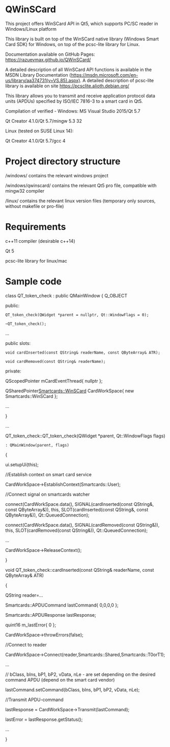 # QWinSCard
This project offers WinSCard API in Qt5, which supports PC/SC reader in Windows/Linux platform

This library is built on top of the WinSCard native library (Windows Smart Card SDK) for Windows, on top of the pcsc-lite library for Linux.

Documentation available on GitHub Pages: https://razuevmax.github.io/QWinSCard/

A detailed description of all WinSCard API functions is available in the MSDN Library Documentation (https://msdn.microsoft.com/en-us/library/aa374731(v=VS.85).aspx).
A detailed description of pcsc-lite library is available on site https://pcsclite.alioth.debian.org/

This library allows you to transmit and receive application protocol data units (APDUs) specified by ISO/IEC 7816-3 to a smart card in Qt5.

Compilation of verified -
Windows:
MS Visual Studio 2015/Qt 5.7

Qt Creator 4.1.0/Qt 5.7/mingw 5.3 32

Linux (tested on SUSE Linux 14):

Qt Creator 4.1.0/Qt 5.7/gcc 4


# Project directory structure

/windows/ contains the relevant windows project

/windows/qwinscard/ contains the relevant Qt5 pro file, compatible with mingw32 compiler

/linux/ contains the relevant linux version files (temporary only sources, without makefile or pro-file)

# Requirements
c++11 compiler (desirable с++14)

Qt 5

pcsc-lite library for linux/mac

# Sample code

class QT_token_check : public QMainWindow
{
Q_OBJECT

public:

	QT_token_check(QWidget *parent = nullptr, Qt::WindowFlags = 0);
	
	~QT_token_check();
	
  ...
  
public slots:

	void cardInserted(const QString& readerName, const QByteArray& ATR);
	
	void cardRemoved(const QString& readerName);
	
private:

 QScopedPointer<CardEvent> mCardEventThread{ nullptr };
 
 QSharedPointer<Smartcards::WinSCard> CardWorkSpace{ new Smartcards::WinSCard };
 
 ...
 
}

...

QT_token_check::QT_token_check(QWidget *parent, Qt::WindowFlags flags)

	: QMainWindow(parent, flags)
	
{

 ui.setupUi(this);
 
  //Establish context on smart card service
  
  CardWorkSpace->EstablishContext(Smartcards::User);
  
  //Connect signal on smartcards watcher
  
  connect(CardWorkSpace.data(), SIGNAL(cardInserted(const QString&, const QByteArray&)), this, SLOT(cardInserted(const QString&, const QByteArray&)), Qt::QueuedConnection);
  
  connect(CardWorkSpace.data(), SIGNAL(cardRemoved(const QString&)), this, SLOT(cardRemoved(const QString&)), Qt::QueuedConnection);
  
  ...
  
  CardWorkSpace->ReleaseContext();
  
}


void QT_token_check::cardInserted(const QString& readerName, const QByteArray& ATR)

{

 QString reader=...
 
 Smartcards::APDUCommand lastCommand{ 0,0,0,0 };
 
 Smartcards::APDUResponse lastResponse;
 
 quint16 m_lastError{ 0 };
 
 CardWorkSpace->throwErrors(false);
 
 //Connect to reader
 
 CardWorkSpace->Connect(reader,Smartcards::Shared,Smartcards::T0orT1);
 
 ...
 
 // bClass, bIns, bP1, bP2, vData, nLe - are set depending on the desired command APDU (depend on the smart card vendor)
 
 lastCommand.setCommand(bClass, bIns, bP1, bP2, vData, nLe);
 
 //Transmit APDU-command
 
 lastResponse = CardWorkSpace->Transmit(lastCommand);
 
 lastError = lastResponse.getStatus();
 
 ...
 
}

```

